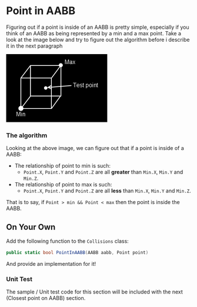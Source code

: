 # Point in AABB

Figuring out if a point is inside of an AABB is pretty simple, especially if you think of an AABB as being represented by a min and a max point. Take a look at the image below and try to figure out the algorithm before i describe it in the next paragraph

![P_AABB](pointinaabb.png)

### The algorithm

Looking at the above image, we can figure out that if a point is inside of a AABB:

* The relationship of point to min is such:
  * ```Point.X```, ```Point.Y``` and ```Point.Z``` are all __greater__ than ```Min.X```, ```Min.Y``` and ```Min.Z```.
* The relationship of point to max is such: 
  * ```Point.X```, ```Point.Y``` and ```Point.Z``` are all __less__ than ```Min.X```, ```Min.Y``` and ```Min.Z```.

That is to say, if ```Point > min && Point < max``` then the point is inside the AABB.

## On Your Own

Add the following function to the ```Collisions``` class:

```cs
public static bool PointInAABB(AABB aabb, Point point)
```

And provide an implementation for it!

### Unit Test

The sample / Unit test code for this section will be included with the next (Closest point on AABB) section.